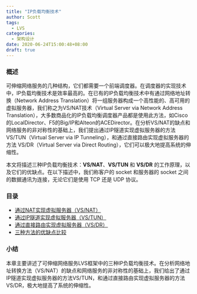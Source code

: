 ```yaml
---
title: "IP负载均衡技术"
author: Scott
tags:
  - LVS
categories: 
  - 架构设计
date: 2020-06-24T15:00:48+08:00
draft: true
---
```


### 概述

可伸缩网络服务的几种结构，它们都需要一个前端调度器。在调度器的实现技术中，IP负载均衡技术是效率最高的。在已有的IP负载均衡技术中有通过网络地址转换（Network Address Translation）将一组服务器构成一个高性能的、高可用的虚拟服务器，我们称之为VS/NAT技术（Virtual Server via Network Address Translation），大多数商品化的IP负载均衡调度器产品都是使用此方法，如Cisco的LocalDirector、F5的Big/IP和Alteon的ACEDirector。在分析VS/NAT的缺点和网络服务的非对称性的基础上，我们提出通过IP隧道实现虚拟服务器的方法VS/TUN（Virtual Server via IP Tunneling），和通过直接路由实现虚拟服务器的方法 VS/DR（Virtual Server via Direct Routing），它们可以极大地提高系统的伸缩性。

本文将描述三种IP负载均衡技术：**VS/NAT**、**VS/TUN** 和 **VS/DR** 的工作原理，以及它们的优缺点。在以下描述中，我们称客户的 socket 和服务器的 socket 之间的数据通讯为连接，无论它们是使用 TCP 还是 UDP 协议。

### 目录

* [通过NAT实现虚拟服务器（VS/NAT）](http://zh.linuxvirtualserver.org/node/26)
* [通过IP隧道实现虚拟服务器（VS/TUN）](http://zh.linuxvirtualserver.org/node/27)
* [通过直接路由实现虚拟服务器（VS/DR）](http://zh.linuxvirtualserver.org/node/28)
* [三种方法的优缺点比较](http://zh.linuxvirtualserver.org/node/29)

### 小结

本章主要讲述了可伸缩网络服务LVS框架中的三种IP负载均衡技术。在分析网络地址转换方法（VS/NAT）的缺点和网络服务的非对称性的基础上，我们给出了通过IP隧道实现虚拟服务器的方法VS/TUN，和通过直接路由实现虚拟服务器的方法VS/DR，极大地提高了系统的伸缩性。




